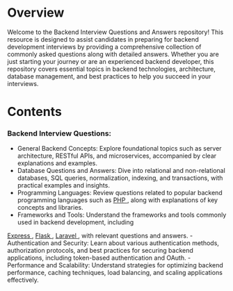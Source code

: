 # Overview
Welcome to the Backend Interview Questions and Answers repository! This resource is designed to assist candidates in preparing for backend development interviews by providing a comprehensive collection of commonly asked questions along with detailed answers. Whether you are just starting your journey or are an experienced backend developer, this repository covers essential topics in backend technologies, architecture, database management, and best practices to help you succeed in your interviews.


# Contents
### Backend Interview Questions:
- General Backend Concepts: Explore foundational topics such as server architecture, RESTful APIs, and microservices, accompanied by clear explanations and examples.
- Database Questions and Answers: Dive into relational and non-relational databases, SQL queries, normalization, indexing, and transactions, with practical examples and insights.
- Programming Languages: Review questions related to popular backend programming languages such as <a href="https://github.com/elsaaeid/Software-Engineering-Interview-Questions/tree/master/Technical-interview-questions/Backend%20Interview%20Questions/Development%20with%20PHP">
										PHP
										</a>, along with explanations of key concepts and libraries.
- Frameworks and Tools: Understand the frameworks and tools commonly used in backend development, including
<a href="https://github.com/elsaaeid/Software-Engineering-Interview-Questions/tree/master/Technical-interview-questions/Backend%20Interview%20Questions/Development%20with%20Express">
										Express
										</a>, <a href="https://github.com/elsaaeid/Software-Engineering-Interview-Questions/tree/master/Technical-interview-questions/Backend%20Interview%20Questions/Development%20with%20Flask">
										Flask
										</a>, <a href="https://github.com/elsaaeid/Software-Engineering-Interview-Questions/tree/master/Technical-interview-questions/Backend%20Interview%20Questions/Development%20with%20Laravel">
										Laravel
										</a>, with relevant questions and answers.
- Authentication and Security: Learn about various authentication methods, authorization protocols, and best practices for securing backend applications, including token-based authentication and OAuth.
- Performance and Scalability: Understand strategies for optimizing backend performance, caching techniques, load balancing, and scaling applications effectively.

